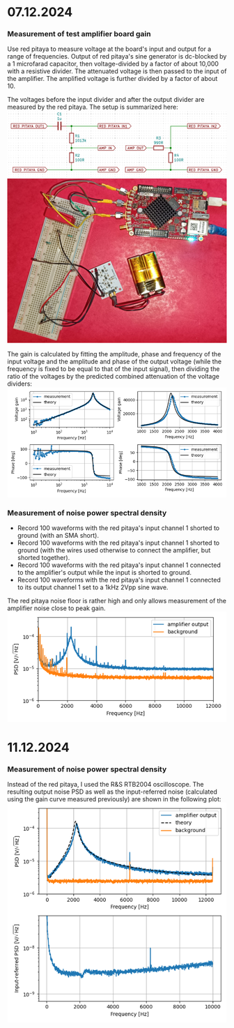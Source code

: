 # 07.12.2024

### Measurement of test amplifier board gain

Use red pitaya to measure voltage at the board's input and output for a range of frequencies. Output of red pitaya's sine generator is dc-blocked by a 1 microfarad capacitor, then voltage-divided by a factor of about 10,000 with a resistive divider. The attenuated voltage is then passed to the input of the amplifier. The amplified voltage is further divided by a factor of about 10.

The voltages before the input divider and after the output divider are measured by the red pitaya. The setup is summarized here:
![Measurement setup](fig_measurement_setup.png "Measurement setup")
![Measurement setup phot](fig_measurement_setup_photo.jpg "Measurement setup photo")

The gain is calculated by fitting the amplitude, phase and frequency of the input voltage and the amplitude and phase of the output voltage (while the frequency is fixed to be equal to that of the input signal), then dividing the ratio of the voltages by the predicted combined attenuation of the voltage dividers:
![Measurement plots](fig_gain_measurement_plots.png "Measurement plots")

### Measurement of noise power spectral density

- Record 100 waveforms with the red pitaya's input channel 1 shorted to ground (with an SMA short).
- Record 100 waveforms with the red pitaya's input channel 1 shorted to ground (with the wires used otherwise to connect the amplifier, but shorted together).
- Record 100 waveforms with the red pitaya's input channel 1 connected to the amplifier's output while the input is shorted to ground.
- Record 100 waveforms with the red pitaya's input channel 1 connected to its output channel 1 set to a 1kHz 2Vpp sine wave.

The red pitaya noise floor is rather high and only allows measurement of the amplifier noise close to peak gain.
![Measurement plots](fig_noise_measurement_rp_plots.png "Measurement plots")

# 11.12.2024

### Measurement of noise power spectral density

Instead of the red pitaya, I used the R&S RTB2004 oscilloscope. The resulting output noise PSD as well as the input-referred noise (calculated using the gain curve measured previously) are shown in the following plot:
![Measurement plots](fig_noise_measurement_plots.png "Measurement plots")

